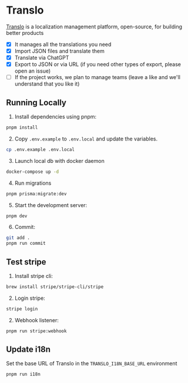 # Translo

[Translo](https://www.translo.app) is a localization management platform, open-source, for building better products 

- [x] It manages all the translations you need
- [x] Import JSON files and translate them
- [x] Translate via ChatGPT
- [x] Export to JSON or via URL (if you need other types of export, please open an issue)
- [ ] If the project works, we plan to manage teams (leave a like and we'll understand that you like it)

## Running Locally

1. Install dependencies using pnpm:

```sh
pnpm install
```

2. Copy `.env.example` to `.env.local` and update the variables.

```sh
cp .env.example .env.local
```

3. Launch local db with docker daemon

```sh
docker-compose up -d
```

4. Run migrations

```sh
pnpm prisma:migrate:dev
```

5. Start the development server:

```sh
pnpm dev
```

6. Commit:

```sh
git add .
pnpm run commit
```

## Test stripe

1. Install stripe cli:

```sh
brew install stripe/stripe-cli/stripe
```

2. Login stripe:

```sh
stripe login
```

2. Webhook listener:

```sh
pnpm run stripe:webhook
```

## Update i18n

Set the base URL of Translo in the `TRANSLO_I18N_BASE_URL` environment

```sh
pnpm run i18n
```
